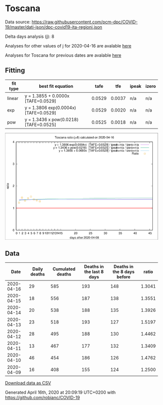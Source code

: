 # Toscana

Data source: https://raw.githubusercontent.com/pcm-dpc/COVID-19/master/dati-json/dpc-covid19-ita-regioni.json

Delta days analysis (j): 8

Analyses for other values of j for 2020-04-16 are avalable [here](../2020-04-16/README.md)

Analyses for Toscana for previous dates are avalable [here](../README.md)

## Fitting 
|fit type|best fit equation|tafe|tfe|ipeak|izero|
|-------|-----|--------|------|---|---|
|linear|y = 1.3855 + 0.0000x  [TAFE=0.0529]|0.0529|0.0037|n/a|n/a|
|exp|y = 1.3806 exp(0.0004x)  [TAFE=0.0529]|0.0529|0.0020|n/a|n/a|
|pow|y = 1.3436 x pow(0.0218)  [TAFE=0.0525]|0.0525|0.0018|n/a|n/a|

![Plot](COVID-19_toscana_j8_2020-04-16.png)

## Data
|Date|Daily deaths|Cumulated deaths|Deaths in the last 8 days|Deaths in the 8 days before|ratio|
|----|----------|-----------|-------|--------------------|-----|
|2020-04-16|29|585|193|148|1.3041|
|2020-04-15|18|556|187|138|1.3551|
|2020-04-14|20|538|188|135|1.3926|
|2020-04-13|23|518|193|127|1.5197|
|2020-04-12|28|495|188|130|1.4462|
|2020-04-11|13|467|177|132|1.3409|
|2020-04-10|46|454|186|126|1.4762|
|2020-04-09|16|408|155|124|1.2500|

[Download data as CSV](COVID-19_toscana_j8_2020-04-16.csv)

Generated April 16th, 2020 at 20:09:19 UTC+0200 with https://github.com/robianc/COVID-19
